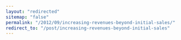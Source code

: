 ```yaml
---
layout: "redirected"
sitemap: "false"
permalink: "/2012/09/increasing-revenues-beyond-initial-sales/"
redirect_to: "/post/increasing-revenues-beyond-initial-sales"
---
```




